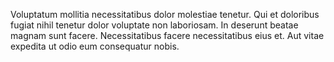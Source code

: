 Voluptatum mollitia necessitatibus dolor molestiae tenetur. Qui et doloribus fugiat nihil tenetur dolor voluptate non laboriosam. In deserunt beatae magnam sunt facere. Necessitatibus facere necessitatibus eius et. Aut vitae expedita ut odio eum consequatur nobis.
